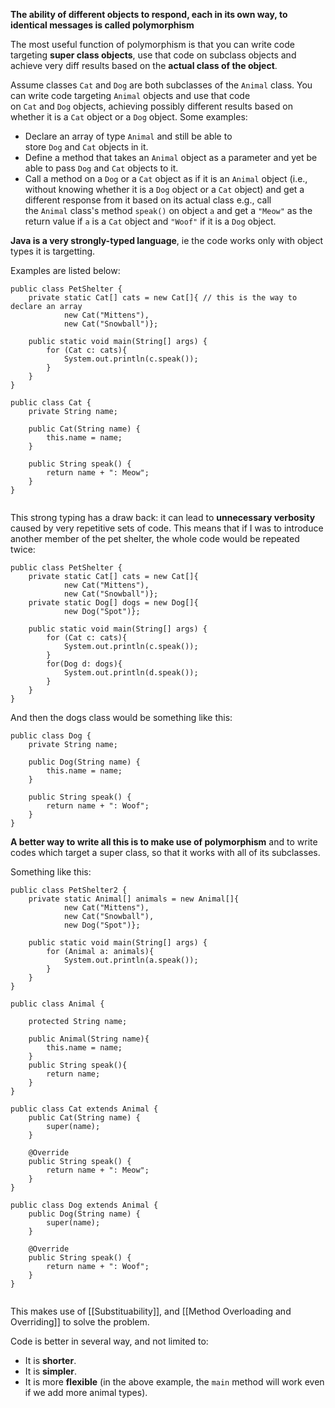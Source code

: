 **The ability of different objects to respond, each in its own way, to identical messages is called polymorphism**

The most useful function of polymorphism is that you can write code targeting **super class objects**, use that code on subclass objects and achieve very diff results based on the **actual class of the object**.

Assume classes `Cat` and `Dog` are both subclasses of the `Animal` class. You can write code targeting `Animal` objects and use that code on `Cat` and `Dog` objects, achieving possibly different results based on whether it is a `Cat` object or a `Dog` object. Some examples:

-   Declare an array of type `Animal` and still be able to store `Dog` and `Cat` objects in it.
-   Define a method that takes an `Animal` object as a parameter and yet be able to pass `Dog` and `Cat` objects to it.
-  Call a method on a `Dog` or a `Cat` object as if it is an `Animal` object (i.e., without knowing whether it is a `Dog` object or a `Cat` object) and get a different response from it based on its actual class e.g., call the `Animal` class's method `speak()` on object `a` and get a `"Meow"` as the return value if `a` is a `Cat` object and `"Woof"` if it is a `Dog` object.


**Java is a very strongly-typed  language**, ie the code works only with object types it is targetting.

Examples are listed below:
```
public class PetShelter {
    private static Cat[] cats = new Cat[]{ // this is the way to declare an array
            new Cat("Mittens"),
            new Cat("Snowball")};

    public static void main(String[] args) {
        for (Cat c: cats){
            System.out.println(c.speak());
        }
    }
}

```

```
public class Cat {
    private String name;

    public Cat(String name) {
        this.name = name;
    }

    public String speak() {
        return name + ": Meow";
    }
}


```

This strong typing has a draw back:
it can lead to **unnecessary verbosity** caused by very repetitive sets of code.
This means that if I was to introduce another member of the pet shelter, the whole code would be repeated twice:

```
public class PetShelter {
    private static Cat[] cats = new Cat[]{
            new Cat("Mittens"),
            new Cat("Snowball")};
    private static Dog[] dogs = new Dog[]{
            new Dog("Spot")};

    public static void main(String[] args) {
        for (Cat c: cats){
            System.out.println(c.speak());
        }
        for(Dog d: dogs){
            System.out.println(d.speak());
        }
    }
}

```

And then the dogs class would be something like this:
```
public class Dog {
    private String name;

    public Dog(String name) {
        this.name = name;
    }

    public String speak() {
        return name + ": Woof";
    }
}

```

**A better way to write all this is to make use of polymorphism** and to write codes which target a super class, so that it works with all of its subclasses.

Something like this:

```
public class PetShelter2 {
    private static Animal[] animals = new Animal[]{
            new Cat("Mittens"),
            new Cat("Snowball"),
            new Dog("Spot")};

    public static void main(String[] args) {
        for (Animal a: animals){
            System.out.println(a.speak());
        }
    }
}

```

```
public class Animal {

    protected String name;

    public Animal(String name){
        this.name = name;
    }
    public String speak(){
        return name;
    }
}

public class Cat extends Animal {
    public Cat(String name) {
        super(name);
    }

    @Override
    public String speak() {
        return name + ": Meow";
    }
}

public class Dog extends Animal {
    public Dog(String name) {
        super(name);
    }

    @Override
    public String speak() {
        return name + ": Woof";
    }
}


```
 This makes use of [[Substituability]], and [[Method Overloading and Overriding]] to solve the problem.

Code is better in several way, and not limited to:
-   It is **shorter**.
-   It is **simpler**.
-   It is more **flexible** (in the above example, the `main` method will work even if we add more animal types).